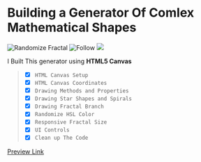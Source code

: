 # Building a Generator Of Comlex Mathematical Shapes

![Randomize Fractal](https://i.gifer.com/J192.gif)
![Follow](https://img.shields.io/twitter/follow/codingover?label=Follow%20%40codingover&logo=twitter&style=plastic)
![](https://img.shields.io/badge/rating-4.5%2F5-brightgreen)

I Built This generator using **HTML5 Canvas**
> - [x] `HTML Canvas Setup`
> - [x] `HTML Canvas Coordinates`
> - [x] `Drawing Methods and Properties`
> - [x] `Drawing Star Shapes and Spirals`
> - [x] `Drawing Fractal Branch`
> - [x] `Randomize HSL Color`
> - [x] `Responsive Fractal Size`
> - [x] `UI Controls`
> - [x] `Clean up The Code`

[Preview Link](https://codepen.io/codingover/full/dyeZoON)